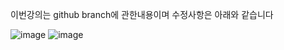 이번강의는 github branch에 관한내용이며 수정사항은 아래와 같습니다

![image](https://github.com/user-attachments/assets/998deeed-e761-4fa5-bff8-7992f8474c7e)
![image](https://github.com/user-attachments/assets/30ec0295-a620-4a4b-b0af-90f0abffe87b)
